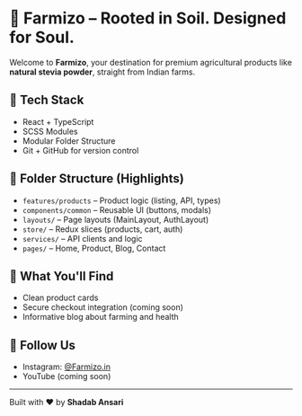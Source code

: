 # 🌿 Farmizo – Rooted in Soil. Designed for Soul.

Welcome to **Farmizo**, your destination for premium agricultural products like **natural stevia powder**, straight from Indian farms.

## 🚀 Tech Stack
- React + TypeScript
- SCSS Modules
- Modular Folder Structure
- Git + GitHub for version control

## 📁 Folder Structure (Highlights)
- `features/products` – Product logic (listing, API, types)
- `components/common` – Reusable UI (buttons, modals)
- `layouts/` – Page layouts (MainLayout, AuthLayout)
- `store/` – Redux slices (products, cart, auth)
- `services/` – API clients and logic
- `pages/` – Home, Product, Blog, Contact

## 📸 What You'll Find
- Clean product cards
- Secure checkout integration (coming soon)
- Informative blog about farming and health

## 📱 Follow Us
- Instagram: [@Farmizo.in](https://instagram.com/farmizo.in)
- YouTube (coming soon)

---

Built with ❤️ by **Shadab Ansari**
